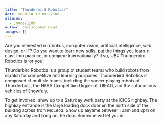 ```yaml
---
title: "Thunderbird Robotics"
date: 2008-10-19 09:27:00
aliases:
  - /node/1109
author: Christopher Head
images: []
---
```


Are you interested in robotics, computer vision, artificial intelligence, web design, or IT? Do you want to learn new skills, put the things you learn in class into practice, or compete internationally? If so, UBC Thunderbird Robotics is for you!

Thunderbird Robotics is a group of student teams who build robots from scratch for competitive and learning purposes. Thunderbird Robotics is composed of multiple teams, including the soccer playing robots of Thunderbots, the NASA Competition Digger of TREAD, and the autonomous vehicles of Snowfury.

To get involved, show up to s Saturday work party at the ICICS highbay. The highbay entrance is the large loading dock door on the north side of the building across from McLeod. Show up anytime between 10am and 2pm on any Saturday and bang on the door. Someone will let you in.
